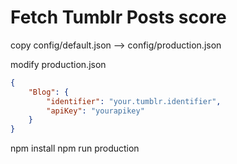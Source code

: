 Fetch Tumblr Posts score 
=============================================
copy config/default.json --> config/production.json

modify production.json

```json
{
    "Blog": {
        "identifier": "your.tumblr.identifier",
        "apiKey": "yourapikey"
    }
}
```
npm install
npm run production
